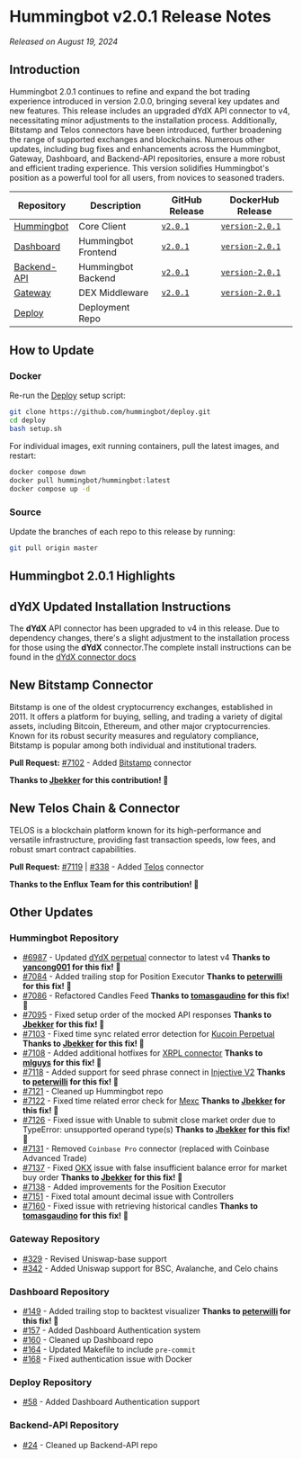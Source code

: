 # Hummingbot v2.0.1 Release Notes

*Released on August 19, 2024*

## Introduction

Hummingbot 2.0.1 continues to refine and expand the bot trading experience introduced in version 2.0.0, bringing several key updates and new features. This release includes an upgraded dYdX API connector to v4, necessitating minor adjustments to the installation process. Additionally, Bitstamp and Telos connectors have been introduced, further broadening the range of supported exchanges and blockchains. Numerous other updates, including bug fixes and enhancements across the Hummingbot, Gateway, Dashboard, and Backend-API repositories, ensure a more robust and efficient trading experience. This version solidifies Hummingbot's position as a powerful tool for all users, from novices to seasoned traders.

| Repository | Description | GitHub Release | DockerHub Release |
|------------|-------------|----------------|-------------------|
| [Hummingbot](https://github.com/hummingbot/hummingbot) | Core Client | [`v2.0.1`](https://github.com/hummingbot/hummingbot/releases/tag/v2.0.1) | [`version-2.0.1`](https://hub.docker.com/r/hummingbot/hummingbot/tags?name=version-2.0.1) |
| [Dashboard](https://github.com/hummingbot/dashboard) | Hummingbot Frontend  | [`v2.0.1`](https://github.com/hummingbot/dashboard/releases/tag/v2.0.1) | [`version-2.0.1`](https://hub.docker.com/r/hummingbot/dashboard/tags?name=version-2.0.1) |
| [Backend-API](https://github.com/hummingbot/backend-api) | Hummingbot Backend | [`v2.0.1`](https://github.com/hummingbot/backend-api/releases/tag/v2.0.1) | [`version-2.0.1`](https://hub.docker.com/r/hummingbot/backend-api/tags?name=version-2.0.1) |
| [Gateway](https://github.com/hummingbot/gateway) | DEX Middleware | [`v2.0.1`](https://github.com/hummingbot/gateway/releases/tag/v2.0.1) | [`version-2.0.1`](https://hub.docker.com/r/hummingbot/gateway/tags?name=version-2.0.1) |
| [Deploy](https://github.com/hummingbot/deploy) | Deployment Repo |

## How to Update

### Docker

Re-run the [Deploy](https://github.com/hummingbot/deploy) setup script:
```bash
git clone https://github.com/hummingbot/deploy.git
cd deploy
bash setup.sh
```

For individual images, exit running containers, pull the latest images, and restart:
```bash
docker compose down
docker pull hummingbot/hummingbot:latest
docker compose up -d
```

### Source

Update the branches of each repo to this release by running:
```bash
git pull origin master
```

## Hummingbot 2.0.1 Highlights

## dYdX Updated Installation Instructions

The **dYdX** API connector has been upgraded to v4 in this release. Due to dependency changes, there's a slight adjustment to the installation process for those using the **dYdX** connector.The complete install instructions can be found in the [dYdX connector docs](../exchanges/dydx.md)


## New Bitstamp Connector

Bitstamp is one of the oldest cryptocurrency exchanges, established in 2011. It offers a platform for buying, selling, and trading a variety of digital assets, including Bitcoin, Ethereum, and other major cryptocurrencies. Known for its robust security measures and regulatory compliance, Bitstamp is popular among both individual and institutional traders.

**Pull Request:**  [#7102](https://github.com/hummingbot/hummingbot/pull/7102) - Added [Bitstamp](../exchanges/bitstamp.md) connector

**Thanks to [Jbekker](https://github.com/Jbekker) for this contribution! 🙏**


## New Telos Chain & Connector

TELOS is a blockchain platform known for its high-performance and versatile infrastructure, providing fast transaction speeds, low fees, and robust smart contract capabilities.

**Pull Request:**  [#7119](https://github.com/hummingbot/hummingbot/pull/7119) | [#338](https://github.com/hummingbot/gateway/pull/338) - Added [Telos](../exchanges/telos.md) connector

**Thanks to the Enflux Team for this contribution! 🙏**



## Other Updates

### Hummingbot Repository

- [#6987](https://github.com/hummingbot/hummingbot/pull/6987) - Updated [dYdX perpetual](../exchanges/dydx.md) connector to latest v4 **Thanks to [yancong001](https://github.com/yancong001) for this fix! 🙏**
- [#7084](https://github.com/hummingbot/hummingbot/pull/7084) - Added trailing stop for Position Executor **Thanks to [peterwilli](https://github.com/peterwilli) for this fix! 🙏**
- [#7086](https://github.com/hummingbot/hummingbot/pull/7086) - Refactored Candles Feed **Thanks to [tomasgaudino](https://github.com/tomasgaudino) for this fix! 🙏**
- [#7095](https://github.com/hummingbot/hummingbot/pull/7095) - Fixed setup order of the mocked API responses **Thanks to [Jbekker](https://github.com/Jbekker) for this fix! 🙏**
- [#7103](https://github.com/hummingbot/hummingbot/pull/7103) - Fixed time sync related error detection for [Kucoin Perpetual](../exchanges/kucoin/index.md) **Thanks to [Jbekker](https://github.com/Jbekker) for this fix! 🙏**
- [#7108](https://github.com/hummingbot/hummingbot/pull/7108) - Added additional hotfixes for [XRPL connector](../exchanges/xrpl.md) **Thanks to [mlguys](https://github.com/mlguys) for this fix! 🙏**
- [#7118](https://github.com/hummingbot/hummingbot/pull/7118) - Added support for seed phrase connect in [Injective V2](../exchanges/injective.md)  **Thanks to [peterwilli](https://github.com/peterwilli) for this fix! 🙏**
- [#7121](https://github.com/hummingbot/hummingbot/pull/7121) - Cleaned up Hummingbot repo 
- [#7122](https://github.com/hummingbot/hummingbot/pull/7122) - Fixed time related error check for [Mexc](../exchanges/mexc/index.md) **Thanks to [Jbekker](https://github.com/Jbekker) for this fix! 🙏** 
- [#7126](https://github.com/hummingbot/hummingbot/pull/7126) - Fixed issue with Unable to submit close market order due to TypeError: unsupported operand type(s) **Thanks to [Jbekker](https://github.com/Jbekker) for this fix! 🙏**
- [#7131](https://github.com/hummingbot/hummingbot/pull/7131) - Removed `Coinbase Pro` connector (replaced with Coinbase Advanced Trade)
- [#7137](https://github.com/hummingbot/hummingbot/pull/7137) - Fixed [OKX](../exchanges/okx/okx.md) issue with false insufficient balance error for market buy order **Thanks to [Jbekker](https://github.com/Jbekker) for this fix! 🙏**
- [#7138](https://github.com/hummingbot/hummingbot/pull/7138) - Added improvements for the Position Executor
- [#7151](https://github.com/hummingbot/hummingbot/pull/7151) - Fixed total amount decimal issue with Controllers
- [#7160](https://github.com/hummingbot/hummingbot/pull/7160) - Fixed issue with retrieving historical candles **Thanks to [tomasgaudino](https://github.com/tomasgaudino) for this fix! 🙏**

### Gateway Repository

- [#329](https://github.com/hummingbot/gateway/pull/329) - Revised Uniswap-base support 
- [#342](https://github.com/hummingbot/gateway/pull/342) - Added Uniswap support for BSC, Avalanche, and Celo chains

### Dashboard Repository

- [#149](https://github.com/hummingbot/dashboard/pull/149) - Added trailing stop to backtest visualizer **Thanks to [peterwilli](https://github.com/peterwilli) for this fix! 🙏**
- [#157](https://github.com/hummingbot/dashboard/pull/157) - Added Dashboard Authentication system
- [#160](https://github.com/hummingbot/dashboard/pull/160) - Cleaned up Dashboard repo
- [#164](https://github.com/hummingbot/dashboard/pull/164) - Updated Makefile to include `pre-commit`
- [#168](https://github.com/hummingbot/dashboard/pull/168) - Fixed authentication issue with Docker

### Deploy Repository

- [#58](https://github.com/hummingbot/deploy/pull/58) - Added Dashboard Authentication support

### Backend-API Repository

- [#24](https://github.com/hummingbot/backend-api/pull/24) - Cleaned up Backend-API repo




